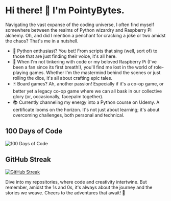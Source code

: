 # Hi there! 👋 I'm PointyBytes.

Navigating the vast expanse of the coding universe, I often find myself somewhere between the realms of Python wizardry and Raspberry Pi alchemy. Oh, and did I mention a penchant for cracking a joke or two amidst the chaos? That's me in a nutshell.

- 🐍 Python enthusiast? You bet! From scripts that sing (well, sort of) to those that are just finding their voice, it's all here.
- 🎲 When I'm not tinkering with code or my beloved Raspberry Pi (I've been a fan since its first breath!), you'll find me lost in the world of role-playing games. Whether I'm the mastermind behind the scenes or just rolling the dice, it's all about crafting epic tales.
- 🃏 Board games? Ah, another passion! Especially if it's a co-op game, or better yet a legacy co-op game where we can all bask in our collective glory (or, occasionally, facepalm together).
- 📚 Currently channeling my energy into a Python course on Udemy. A certificate looms on the horizon. It's not just about learning; it's about overcoming challenges, both personal and technical.

## 100 Days of Code

![100 Days of Code](https://img.shields.io/badge/100%20Days%20of%20Code-Day%20"Who's%20counting?"-green)

## GitHub Streak

[![GitHub Streak](https://streak-stats.demolab.com?user=PointyBytes&theme=great-gatsby&type=png)](https://git.io/streak-stats)


Dive into my repositories, where code and creativity intertwine. But remember, amidst the 1s and 0s, it's always about the journey and the stories we weave. Cheers to the adventures that await! 🍻
